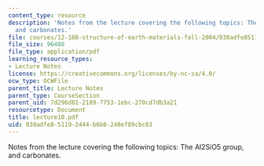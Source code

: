 ```yaml
---
content_type: resource
description: 'Notes from the lecture covering the following topics: The Al2SiO5 group,
  and carbonates.'
file: courses/12-108-structure-of-earth-materials-fall-2004/038adfe851192444b6b8248ef89cbc63_lecture10.pdf
file_size: 96486
file_type: application/pdf
learning_resource_types:
- Lecture Notes
license: https://creativecommons.org/licenses/by-nc-sa/4.0/
ocw_type: OCWFile
parent_title: Lecture Notes
parent_type: CourseSection
parent_uid: 7d296d81-2189-7753-1ebc-270cd7db3a21
resourcetype: Document
title: lecture10.pdf
uid: 038adfe8-5119-2444-b6b8-248ef89cbc63
---
```

Notes from the lecture covering the following topics: The Al2SiO5 group, and carbonates.